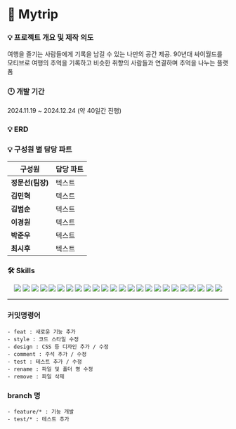 ﻿# 🛫 Mytrip

### 💡 프로젝트 개요 및 제작 의도
여행을 즐기는 사람들에게 기록을 남길 수 있는 나만의 공간 제공. 90년대 싸이월드를 모티브로 여행의 추억을 기록하고 비슷한 취향의 사람들과 연결하며 추억을 나누는 플랫폼

### 🕛 개발 기간
2024.11.19 ~ 2024.12.24 (약 40일간 진행)

### 💡 ERD

### 💡 구성원 별 담당 파트
|구성원|담당 파트|
|------|---|
|**정문선(팀장)**|텍스트|
|**김민혁**|텍스트|
|**김범순**|텍스트|
|**이경원**|텍스트|
|**박준우**|텍스트|
|**최시후**|텍스트|

### 🛠 Skills
<div align=center>
<!-- DevOps -->
<img src="https://img.shields.io/badge/github-181717?style=for-the-badge&logo=github&logoColor=white">
<img src="https://img.shields.io/badge/notion-000000?style=for-the-badge&logo=notion&logoColor=white">
<img src="https://img.shields.io/badge/figma-F24E1E?style=for-the-badge&logo=figma&logoColor=white">
<img src="https://img.shields.io/badge/postman-FF6C37?style=for-the-badge&logo=postman&logoColor=white">
<img src="https://img.shields.io/badge/intellij idea-000000?style=for-the-badge&logo=intellijidea&logoColor=white">
<img src="https://img.shields.io/badge/visual studio code-007ACC?style=for-the-badge&logo=visualstudiocode&logoColor=white">

<!-- Front-End -->
<img src="https://img.shields.io/badge/jquery-0769AD?style=for-the-badge&logo=jquery&logoColor=white">
<img src="https://img.shields.io/badge/ajax-02569B?style=for-the-badge&logo=ajax&logoColor=white">
<img src="https://img.shields.io/badge/sockjs-FF6C37?style=for-the-badge&logo=sockjs&logoColor=white">
<img src="https://img.shields.io/badge/javascript-F7DF1E?style=for-the-badge&logo=javascript&logoColor=black">
<img src="https://img.shields.io/badge/html5-E34F26?style=for-the-badge&logo=html5&logoColor=white">
<img src="https://img.shields.io/badge/css3-1572B6?style=for-the-badge&logo=css3&logoColor=white">
<img src="https://img.shields.io/badge/thymeleaf-005F0F?style=for-the-badge&logo=thymeleaf&logoColor=white">
<img src="https://img.shields.io/badge/bootstrap-7952B3?style=for-the-badge&logo=bootstrap&logoColor=white">

<!-- Back-End -->
<img src="https://img.shields.io/badge/spring-6DB33F?style=for-the-badge&logo=spring&logoColor=white">
<img src="https://img.shields.io/badge/spring security-6DB33F?style=for-the-badge&logo=springsecurity&logoColor=white">
<img src="https://img.shields.io/badge/oauth2-EC1C24?style=for-the-badge&logo=oauth&logoColor=white">
<img src="https://img.shields.io/badge/mysql-4479A1?style=for-the-badge&logo=mysql&logoColor=white">
<img src="https://img.shields.io/badge/mybatis-ED8B00?style=for-the-badge&logo=mybatis&logoColor=white">
<img src="https://img.shields.io/badge/web socket-02569B?style=for-the-badge&logo=websocket&logoColor=white">
<img src="https://img.shields.io/badge/java-007396?style=for-the-badge&logoColor=white">
<img src="https://img.shields.io/badge/lombok-BC0227?style=for-the-badge&logo=lombok&logoColor=white">

<!-- Deploy -->
<img src="https://img.shields.io/badge/amazon ec2-FF9900?style=for-the-badge&logo=amazonec2&logoColor=white">
<img src="https://img.shields.io/badge/amazon rds-527FFF?style=for-the-badge&logo=amazonrds&logoColor=white">
</div>

<hr/>

### 커밋명령어
    - feat : 새로운 기능 추가
    - style : 코드 스타일 수정
    - design : CSS 등 디자인 추가 / 수정
    - comment : 주석 추가 / 수정
    - test : 테스트 추가 / 수정
    - rename : 파일 및 폴더 명 수정
    - remove : 파일 삭제

### branch 명
    - feature/* : 기능 개발
    - test/* : 테스트 추가
